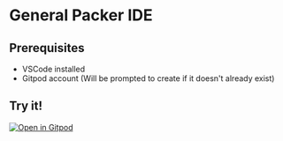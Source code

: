 # General Packer IDE

## Prerequisites

- VSCode installed
- Gitpod account (Will be prompted to create if it doesn't already exist)

## Try it!

[![Open in Gitpod](https://gitpod.io/button/open-in-gitpod.svg)](https://gitpod.io/#https://github.com/fordyceadam/hashicorp-packer-ide/general)
